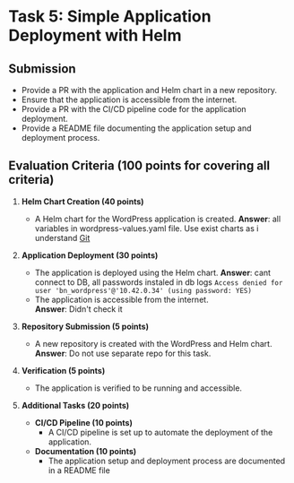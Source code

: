 # Task 5: Simple Application Deployment with Helm

## Submission

- Provide a PR with the application and Helm chart in a new repository.
- Ensure that the application is accessible from the internet.
- Provide a PR with the CI/CD pipeline code for the application deployment.
- Provide a README file documenting the application setup and deployment process.

## Evaluation Criteria (100 points for covering all criteria)

1. **Helm Chart Creation (40 points)**

   - A Helm chart for the WordPress application is created.
   **Answer**: all variables in wordpress-values.yaml file. Use exist charts as i understand [Git](https://github.com/bitnami/charts/tree/main/bitnami/wordpress)  

2. **Application Deployment (30 points)**

   - The application is deployed using the Helm chart.
   **Answer**: cant connect to DB, all passwords instaled in db logs ```Access denied for user 'bn_wordpress'@'10.42.0.34' (using password: YES)```  
   - The application is accessible from the internet.  
   **Answer**: Didn't check it

3. **Repository Submission (5 points)**

   - A new repository is created with the WordPress and Helm chart.
   **Answer**: Do not use separate repo for this task.  

4. **Verification (5 points)**

   - The application is verified to be running and accessible.

5. **Additional Tasks (20 points)**
   - **CI/CD Pipeline (10 points)**
     - A CI/CD pipeline is set up to automate the deployment of the application.
   - **Documentation (10 points)**
     - The application setup and deployment process are documented in a README file